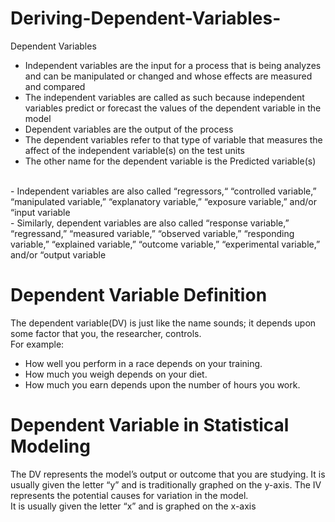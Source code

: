 # Deriving-Dependent-Variables-
Dependent Variables
  - Independent variables are the input for a process that is being analyzes and can be manipulated or changed and whose effects are           measured and compared </br>
  - The independent variables are called as such because independent variables predict or forecast the values of the dependent variable in     the model </br>
  - Dependent variables are the output of the process </br>
  - The dependent variables refer to that type of variable that measures the affect of the independent variable(s) on the test units </br>
  - The other name for the dependent variable is the Predicted variable(s) 
  </br>
  - Independent variables are also called “regressors,“ “controlled variable,” “manipulated variable,” “explanatory variable,” “exposure       variable,” and/or “input variable </br>
  - Similarly, dependent variables are also called “response variable,” “regressand,” “measured variable,” “observed variable,”               “responding variable,” “explained variable,” “outcome variable,” “experimental variable,” and/or “output variable </br>
  
 # Dependent Variable Definition
 The dependent variable(DV) is just like the name sounds; it depends upon some factor that you, the researcher, controls. </br>
 For example: </br>
  - How well you perform in a race depends on your training.</br>
  - How much you weigh depends on your diet. </br>
  - How much you earn depends upon the number of hours you work. </br>
  
 # Dependent Variable in Statistical Modeling
 The DV represents the model’s output or outcome that you are studying. It is usually given the letter “y” and is traditionally graphed on   the y-axis. The IV represents the potential causes for variation in the model. </br>
 It is usually given the letter “x” and is graphed on the   x-axis
